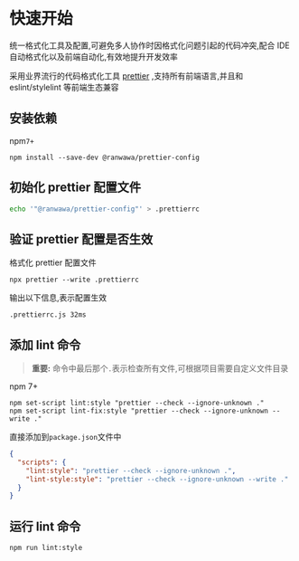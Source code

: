 # 快速开始

统一格式化工具及配置,可避免多人协作时因格式化问题引起的代码冲突,配合 IDE 自动格式化以及前端自动化,有效地提升开发效率

采用业界流行的代码格式化工具 [prettier](https://prettier.io/docs/en/index.html) ,支持所有前端语言,并且和 eslint/stylelint 等前端生态兼容

<!-- TODO 这里需要一张截图对比 -->

## 安装依赖

npm`7+`

```shell
npm install --save-dev @ranwawa/prettier-config
```

## 初始化 prettier 配置文件

```bash
echo '"@ranwawa/prettier-config"' > .prettierrc
```

## 验证 prettier 配置是否生效

格式化 prettier 配置文件

```shell
npx prettier --write .prettierrc
```

输出以下信息,表示配置生效

```shell
.prettierrc.js 32ms
```

## 添加 lint 命令

> **重要:** 命令中最后那个`.`表示检查所有文件,可根据项目需要自定义文件目录

npm 7+

```shell
npm set-script lint:style "prettier --check --ignore-unknown ."
npm set-script lint-fix:style "prettier --check --ignore-unknown --write ."
```

直接添加到`package.json`文件中

```json
{
  "scripts": {
    "lint:style": "prettier --check --ignore-unknown .",
    "lint-style:style": "prettier --check --ignore-unknown --write ."
  }
}
```

## 运行 lint 命令

```shell
npm run lint:style
```
